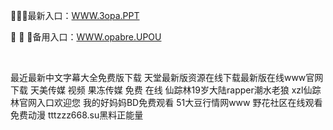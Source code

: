 <p>
	👄👄👄最新入口：<a href="http://www.baidu.com/link?url=6MA2SWnO3Raqke39an_0PUxosM6ZrUGzi1BN9tNnlPW&wd">WWW.3opa.PPT</a> 
	<p>
		👸
👸
👸备用入口：<a href="http://www.baidu.com/link?url=6MA2SWnO3Raqke39an_0PUxosM6ZrUGzi1BN9tNnlPW&wd">WWW.opabre.UPOU</a> 
	</p>
	<p>
		<br />
	</p>
	<p>
		最近最新中文字幕大全免费版下载
天堂最新版资源在线下载最新版在线www官网下载
天美传媒 视频
果冻传媒 免费 在线
仙踪林19岁大陆rapper潮水老狼
xzl仙踪林官网入口欢迎您
我的好妈妈BD免费观看
51大豆行情网www
野花社区在线观看免费动漫
tttzzz668.su黑料正能量
	</p>
